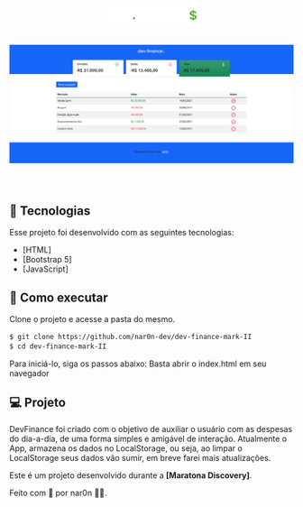 <p align="center">
  <img alt="devfinance" src=".github/logo.svg" width="160px">
</p>

<h1 align="center">
    <img alt="devfinance" src=".github/cover.png" />
</h1>

<br>

## 🧪 Tecnologias

Esse projeto foi desenvolvido com as seguintes tecnologias:

- [HTML]
- [Bootstrap 5]
- [JavaScript]

## 🚀 Como executar

Clone o projeto e acesse a pasta do mesmo.

```bash
$ git clone https://github.com/nar0n-dev/dev-finance-mark-II
$ cd dev-finance-mark-II
```

Para iniciá-lo, siga os passos abaixo:
Basta abrir o index.html em seu navegador

## 💻 Projeto

DevFinance foi criado com o objetivo de auxiliar o usuário com as despesas do dia-a-dia, de uma forma simples e amigável de interação. Atualmente o App, armazena os dados no LocalStorage, ou seja, ao limpar o LocalStorage seus dados vão sumir, em breve farei mais atualizações.

Este é um projeto desenvolvido durante a **[Maratona Discovery]**.

Feito com 💜 por nar0n 👋🏻.
